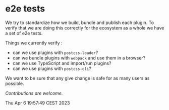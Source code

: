 # e2e tests

We try to standardize how we build, bundle and publish each plugin.
To verify that we are doing this correctly for the ecosystem as a whole we have a set of e2e tests.

Things we currently verify :
- can we use plugins with `postcss-loader`?
- can we bundle plugins with `webpack` and use them in a browser?
- can we use TypeScript and import/run plugins?
- can we use plugins with `postcss-cli`?

We want to be sure that any give change is safe for as many users as possible.

_Contributions are welcome._

Thu Apr  6 19:57:49 CEST 2023
